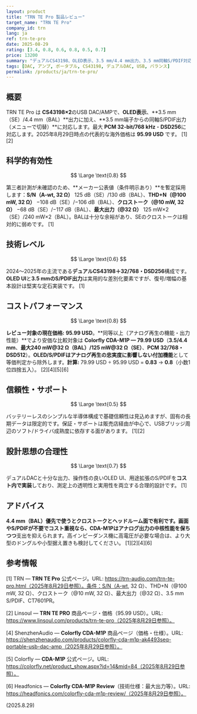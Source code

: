 ```yaml
---
layout: product
title: "TRN TE Pro 製品レビュー"
target_name: "TRN TE Pro"
company_id: trn
lang: ja
ref: trn-te-pro
date: 2025-08-29
rating: [3.4, 0.8, 0.6, 0.8, 0.5, 0.7]
price: 13200
summary: "デュアルCS43198、OLED表示、3.5 mm/4.4 mm出力、3.5 mm同軸S/PDIF対応を備えたポータブルUSB DAC/AMP"
tags: [DAC, アンプ, ポータブル, CS43198, デュアルDAC, USB, バランス]
permalink: /products/ja/trn-te-pro/
---
```


## 概要

TRN TE Pro は **CS43198×2**のUSB DAC/AMPで、**OLED表示**、**3.5 mm（SE）/4.4 mm（BAL）**出力に加え、**3.5 mm端子からの同軸S/PDIF出力（メニューで切替）**に対応します。最大 **PCM 32-bit/768 kHz**・**DSD256**に対応します。2025年8月29日時点の代表的な海外価格は **95.99 USD** です。 [1][2]

## 科学的有効性

$$ \Large \text{0.8} $$

第三者計測が未確認のため、**メーカー公表値（条件明示あり）**を暫定採用します：**S/N（A-wt, 32 Ω）** 125 dB（SE）/130 dB（BAL）、**THD+N（@100 mW, 32 Ω）** −108 dB（SE）/−106 dB（BAL）、**クロストーク（@10 mW, 32 Ω）** −68 dB（SE）/−117 dB（BAL）、**最大出力（@32 Ω）** 125 mW×2（SE）/240 mW×2（BAL）。BALは十分な余裕があり、SEのクロストークは相対的に弱めです。 [1]

## 技術レベル

$$ \Large \text{0.6} $$

2024〜2025年の主流である**デュアルCS43198＋32/768・DSD256**構成です。**OLED UI**と**3.5 mmのS/PDIF出力**は実用的な差別化要素ですが、復号/増幅の基本設計は堅実な定石実装です。 [1]

## コストパフォーマンス

$$ \Large \text{0.8} $$

**レビュー対象の現在価格:** **95.99 USD**。**同等以上（アナログ再生の機能・出力性能）**でより安価な比較対象は **Colorfly CDA-M1P — 79.99 USD**（**3.5/4.4 mm**、**最大240 mW@32 Ω（BAL）/125 mW@32 Ω（SE）**、**PCM 32/768・DSD512**）。**OLED/S/PDIFはアナログ再生の忠実度に影響しない付加機能**として等価判定から除外します。**計算:** 79.99 USD ÷ 95.99 USD = **0.83** → **0.8**（小数1位四捨五入）。 [2][4][5][6]

## 信頼性・サポート

$$ \Large \text{0.5} $$

バッテリーレスのシンプルな半導体構成で基礎信頼性は見込めますが、固有の長期データは限定的です。保証・サポートは販売店経由が中心で、USBブリッジ周辺のソフト/ドライバ成熟度に依存する面があります。 [1][2]

## 設計思想の合理性

$$ \Large \text{0.7} $$

デュアルDACと十分な出力、操作性の良いOLED UI、用途拡張のS/PDIFを**コスト内で実装**しており、測定上の透明性と実用性を両立する合理的設計です。 [1]

## アドバイス

**4.4 mm（BAL）**優先で使うとクロストークとヘッドルーム面で有利です。画面やS/PDIFが不要でコスト重視なら、**CDA-M1P**は**アナログ出力の中核性能を保ちつつ**支出を抑えられます。高インピーダンス機に高電圧が必要な場合は、より大型のドングルや小型据え置きも検討してください。 [1][2][4][6]

## 参考情報

[1] TRN — **TRN TE Pro** 公式ページ。URL: https://trn-audio.com/trn-te-pro.html（2025年8月29日参照）。条件：S/N（A-wt, 32 Ω）、THD+N（@100 mW, 32 Ω）、クロストーク（@10 mW, 32 Ω）、最大出力（@32 Ω）、3.5 mm S/PDIF、CT7601PR。

[2] Linsoul — **TRN TE PRO** 商品ページ・価格（95.99 USD）。URL: https://www.linsoul.com/products/trn-te-pro（2025年8月29日参照）。

[4] ShenzhenAudio — **Colorfly CDA-M1P** 商品ページ（価格・仕様）。URL: https://shenzhenaudio.com/products/colorfly-cda-m1p-ak4493seq-portable-usb-dac-amp（2025年8月29日参照）。

[5] Colorfly — **CDA-M1P** 公式ページ。URL: https://colorfly.net/product_show.aspx?id=14&mid=84（2025年8月29日参照）。

[6] Headfonics — **Colorfly CDA-M1P Review**（技術仕様：最大出力等）。URL: https://headfonics.com/colorfly-cda-m1p-review/（2025年8月29日参照）。

(2025.8.29)

